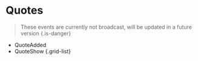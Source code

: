 # Quotes
> These events are currently not broadcast, will be updated in a future version
{.is-danger}

* QuoteAdded
* QuoteShow
{.grid-list}